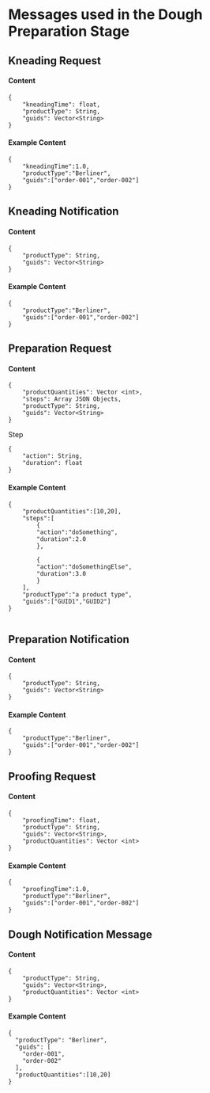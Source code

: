 # Messages used in the Dough Preparation Stage

## Kneading Request

#### Content
```
{
    "kneadingTime": float,
    "productType": String,
    "guids": Vector<String>
}

```

#### Example Content


```
{
    "kneadingTime":1.0,
    "productType":"Berliner",
    "guids":["order-001","order-002"]
}

```

## Kneading Notification

#### Content
```
{
    "productType": String,
    "guids": Vector<String>
}

```

#### Example Content


```
{
    "productType":"Berliner",
    "guids":["order-001","order-002"]
}

```

## Preparation Request

#### Content
```
{
    "productQuantities": Vector <int>,
    "steps": Array JSON Objects,
    "productType": String,
    "guids": Vector<String>
}

```
Step
```
{
    "action": String,
    "duration": float
}
```


#### Example Content


```
{
    "productQuantities":[10,20],
    "steps":[
        {
        "action":"doSomething",
        "duration":2.0
        },

        {   
        "action":"doSomethingElse",
        "duration":3.0
        }
    ],
    "productType":"a product type",
    "guids":["GUID1","GUID2"]
}


```

## Preparation Notification

#### Content
```
{
    "productType": String,
    "guids": Vector<String>
}

```

#### Example Content


```
{
    "productType":"Berliner",
    "guids":["order-001","order-002"]
}

```

## Proofing Request

#### Content

```
{
    "proofingTime": float,
    "productType": String,
    "guids": Vector<String>,
    "productQuantities": Vector <int>
}

```

#### Example Content


```
{
    "proofingTime":1.0,
    "productType":"Berliner",
    "guids":["order-001","order-002"]
}

```

## Dough Notification Message

#### Content

```
{
    "productType": String,
    "guids": Vector<String>,
    "productQuantities": Vector <int>
}
```

#### Example Content

```
{
  "productType": "Berliner",
  "guids": [
    "order-001",
    "order-002"
  ],
  "productQuantities":[10,20]
}
```
